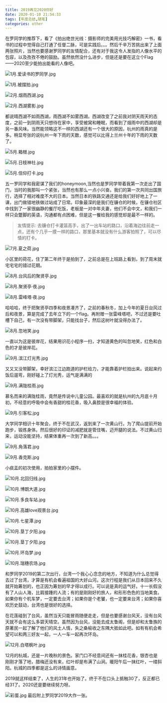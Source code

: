 ```yaml
---
title: 2019再见2020你好
date: 2020-01-10 21:54:33
tags: [年度总结,随笔]
categories: other
---
```



在罗同学的推荐下，看了《拍出绝世光线：摄影师的完美用光技巧解密》一书，看书的过程中觉得自己打通了任督二脉，可是实践后。。。然后千辛万苦挑出来了上面两张照片，当然也要感谢罗同学的友情配合，还有对于我这令人发指的人像水平的包容，以及孜孜不倦的鼓励。虽然依然没什么进步，但是还是要在这立个Flag——2020至少能拍出能看的人像吧。

<!-- more -->

 ![1月.爱读书的罗同学.jpg](https://upload-images.jianshu.io/upload_images/7504708-fca6136f9b9e0c63.jpg?imageMogr2/auto-orient/strip%7CimageView2/2/w/1240)

![1月.被摆拍.jpg](https://upload-images.jianshu.io/upload_images/7504708-f330d679911f166e.jpg?imageMogr2/auto-orient/strip%7CimageView2/2/w/1240)


![2月.烟雨西湖.jpg](https://upload-images.jianshu.io/upload_images/7504708-1449ef0bbabd72af.jpg?imageMogr2/auto-orient/strip%7CimageView2/2/w/1240)

![2月.西湖雾影.jpg](https://upload-images.jianshu.io/upload_images/7504708-e5bb333acfae781c.jpg?imageMogr2/auto-orient/strip%7CimageView2/2/w/1240)

都说晴西湖不如雨西湖，雨西湖不如雾西湖。西湖改变了之前我对阴天雨天的态度，之前一到阴雨天只想待在家中，享受被窝和睡眠，而看到了烟雨中的西湖却是另一番风味。当然能领略这不一样的西湖还有一个很大的原因，杭州的雨真的是多。稍显夸张的说杭州一年下雨的天数，感觉可以比得上兰州十年的下雨的天数了。

![5月.箱根.jpg](https://upload-images.jianshu.io/upload_images/7504708-abfa68955ba88946.jpg?imageMogr2/auto-orient/strip%7CimageView2/2/w/1240)

![5月.日枝神社.jpg](https://upload-images.jianshu.io/upload_images/7504708-af514b7a65f58a7f.jpg?imageMogr2/auto-orient/strip%7CimageView2/2/w/1240)

![5月.信仰打卡.jpg](https://upload-images.jianshu.io/upload_images/7504708-e9ab79ce1fc1c093.jpg?imageMogr2/auto-orient/strip%7CimageView2/2/w/1240)

五一罗同学和我密谋了我们的honeymoon,当然也是罗同学带着我第一次走出了国门，当时的我那叫一个紧张，当然也有那么一点小兴奋。我们的第一次共同出国旅行，选择了相对难度不大的日本。当然日本的铁路交通还是给我们好好地上了一课，出门做错地铁做过站成了日常。印象最深的是我们在镰仓的时候，在镰仓社区中找到了一家很幽静的餐厅吃饭，老板是一对中年夫妻，他们不会中文，和我们一样只会蹩脚的英语，沟通都有点困难，但是这一餐给我的感觉却是最不一样的。

> 友情提示: 去镰仓打卡灌篮高手，出了一出车站的路口，沿着海边往前走一点，还有个几乎一摸一样的路口，那里基本就没有什么游客拍照了，可以尽情的打卡。

![7月.夏之荷.jpg](https://upload-images.jianshu.io/upload_images/7504708-df9dfe4dcaa6ba67.jpg?imageMogr2/auto-orient/strip%7CimageView2/2/w/1240)

小区里的荷花，住了第二年终于是拍到了，之前总是在上班路上看到，到了周末就宅宅宅的错过花期。

![8月.台风后的聚贤亭.jpg](https://upload-images.jianshu.io/upload_images/7504708-cccf2a82a16df1a2.jpg?imageMogr2/auto-orient/strip%7CimageView2/2/w/1240)

![8月.聚贤亭·夜.jpg](https://upload-images.jianshu.io/upload_images/7504708-4a46f245046f2af0.jpg?imageMogr2/auto-orient/strip%7CimageView2/2/w/1240)

![8月.雷峰塔·夜.jpg](https://upload-images.jianshu.io/upload_images/7504708-65f00789bd4eb385.jpg?imageMogr2/auto-orient/strip%7CimageView2/2/w/1240)

哈哈哈，终于把聚贤亭四季和夜景凑齐了，之前的春秋冬，加上今年的夏日台风过后和夜景，算是完成了去年立下的一个flag。再附赠一张雷峰塔吧，不过还是要吐槽下自己，有一次没有带脚架，只能找台子，然后这树叶就没得办法了。

![8月.忽地笑.jpg](https://upload-images.jianshu.io/upload_images/7504708-347a3f37461030c1.jpg?imageMogr2/auto-orient/strip%7CimageView2/2/w/1240)

一直以为这是彼岸花，结果用识花小程序一扫，才知道黄色的叫忽地笑，红色和白色的才是彼岸花。

![9月.滨江灯光秀.jpg](https://upload-images.jianshu.io/upload_images/7504708-10c7844189bede22.jpg?imageMogr2/auto-orient/strip%7CimageView2/2/w/1240)

又又又没带脚架，幸好滨江江边跑道的护栏给力，才能靠着护栏拍出来。说起来约饭后遛弯，刚好碰上了灯光秀，运气是满满的

![9月.满陇桂雨.jpg](https://upload-images.jianshu.io/upload_images/7504708-057b44a0d49d457d.jpg?imageMogr2/auto-orient/strip%7CimageView2/2/w/1240)

慕名而来的满陇桂雨，竟然是传说中儿童公园。最喜欢的就是杭州的九月底十月初，不经意的呼吸中会有香甜的桂花香，吸入鼻腔是很幸福的体验。

![9月.引客松.jpg](https://upload-images.jianshu.io/upload_images/7504708-720793261e0fe303.jpg?imageMogr2/auto-orient/strip%7CimageView2/2/w/1240)

大学同学相识十年聚会，终于不在武汉，返到来了一次黄山行。为了爬山提前开始跑步，锻炼身体。然后很好的印证的减肥就是管住嘴，迈开腿的说法。不过黄山归来，运动没能坚持，结果体重再一次到了新高。。。

![9月.角落君.jpg](https://upload-images.jianshu.io/upload_images/7504708-15444dd32c8a3657.jpg?imageMogr2/auto-orient/strip%7CimageView2/2/w/1240)

![9月.香克斯.jpg](https://upload-images.jianshu.io/upload_images/7504708-2f76114591dae0dd.jpg?imageMogr2/auto-orient/strip%7CimageView2/2/w/1240)

小痰盂的初次使用，拍拍家里的小摆件。

![10月.北回归线.jpg](https://upload-images.jianshu.io/upload_images/7504708-268a1994eace289b.jpg?imageMogr2/auto-orient/strip%7CimageView2/2/w/1240)

![10月.博朗大道.jpg](https://upload-images.jianshu.io/upload_images/7504708-cdadd7fc4fb4e889.jpg?imageMogr2/auto-orient/strip%7CimageView2/2/w/1240)

![10月.多良车站.jpg](https://upload-images.jianshu.io/upload_images/7504708-c5933ff1f3e52c7a.jpg?imageMogr2/auto-orient/strip%7CimageView2/2/w/1240)

![10月.高雄love观景台.jpg](https://upload-images.jianshu.io/upload_images/7504708-3a1e06bab71fb244.jpg?imageMogr2/auto-orient/strip%7CimageView2/2/w/1240)

![10月.七星潭.jpg](https://upload-images.jianshu.io/upload_images/7504708-4ad3461e88f29e97.jpg?imageMogr2/auto-orient/strip%7CimageView2/2/w/1240)

![10月.垦丁夕阳.jpg](https://upload-images.jianshu.io/upload_images/7504708-266b98452c9d73d5.jpg?imageMogr2/auto-orient/strip%7CimageView2/2/w/1240)

![10月.垦丁夕阳.jpg](https://upload-images.jianshu.io/upload_images/7504708-e1125a544a39da4f.jpg?imageMogr2/auto-orient/strip%7CimageView2/2/w/1240)

![10月.环岛梦.jpg](https://upload-images.jianshu.io/upload_images/7504708-40cf7a6d62a1bd6e.jpg?imageMogr2/auto-orient/strip%7CimageView2/2/w/1240)

![10月.瑞穗农场.jpg](https://upload-images.jianshu.io/upload_images/7504708-e5009d3308c2cfd9.jpg?imageMogr2/auto-orient/strip%7CimageView2/2/w/1240)

和罗同学2019的第二次出行，台湾一个我心心念念的地方，不知道为什么总觉得去过了台湾，才算是有机会看遍祖国的大好山河。这次行程是我们从日本回来不久就开始筹划的，也正因为筹划的早才得以成行。可以说是真的运气好。十一长假没有了人山人海，比肩接踵的人流；有的是刚刚好的旅人，和形形色色的当地美食。如果你有个机车梦，一定要去台湾；如果你是个老饕，也一定要来台湾；如果你喜欢历史鼓动，台湾也是很好的选择。

在花莲碰到了台风，虽然当天只能冒雨随便走走，但是也要感谢台风天，没有台风天就不会有这么多碧天晴空。虽然因为台风，没能去成太鲁阁，但是却和太鲁族的原著民一起了解了他们的风土人情，失之桑榆收之东隅大抵如此吧。如有有机会希望可以和两三好友一起，一人一车一起再次环岛。

![12月.白塔枫叶.jpg](https://upload-images.jianshu.io/upload_images/7504708-7a371e3ba5a14844.jpg?imageMogr2/auto-orient/strip%7CimageView2/2/w/1240)

12月的杭城，还是一片晚秋的景色。家门口不经意间还有一抹桂花香，银杏也是刚刚才落了地，腊梅还没有来，红叶却是布满了山涧。暖阳午后一抹红叶，一缕斜阳。杭城的四季都是这么的诗情画意。

2019就这样结束了，人生的31年也开始了。终于不在口头上抵触30了，反正都已经31了。2020还是要继续努力呀。

![彩蛋.jpg](https://upload-images.jianshu.io/upload_images/7504708-911d55e9700d5351.jpg?imageMogr2/auto-orient/strip%7CimageView2/2/w/1240)
最后附上罗同学2019大作一张。
